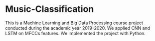 # Music-Classification
This is a Machine Learning and Big Data Processing course project conducted during the academic year 2019-2020.
We applied CNN and LSTM on MFCCs features.
We implemented the project with Python. 

